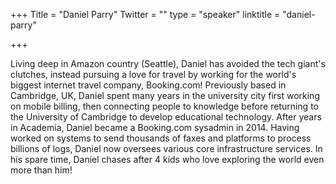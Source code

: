 +++
Title = "Daniel Parry"
Twitter = ""
type = "speaker"
linktitle = "daniel-parry"

+++

Living deep in Amazon country (Seattle), Daniel has avoided the tech giant's
clutches, instead pursuing a love for travel by working for the world's biggest
internet travel company, Booking.com! Previously based in Cambridge, UK, Daniel spent many years in the university city first working on mobile billing, then
connecting people to knowledge before returning to the University of Cambridge
to develop educational technology. After years in Academia, Daniel became a
Booking.com sysadmin in 2014. Having worked on systems to send thousands of faxes and platforms to process billions of logs, Daniel now oversees various
core infrastructure services. In his spare time, Daniel chases after 4 kids who
love exploring the world even more than him!

